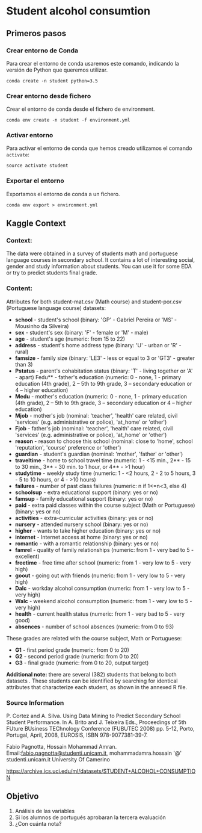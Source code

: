 # Student alcohol consumtion

## Primeros pasos

### Crear entorno de Conda

Para crear el entorno de conda usaremos este comando, indicando la versión de Python que queremos utilizar.

`conda create -n student python=3.5`

### Crear entorno desde fichero

Crear el entorno de conda desde el fichero de environment.

`conda env create -n student -f environment.yml`

### Activar entorno

Para activar el entorno de conda que hemos creado utilizamos el comando `activate`:

`source activate student`

### Exportar el entorno

Exportamos el entorno de conda a un fichero.

`conda env export > environment.yml`

## Kaggle Context

### Context:
The data were obtained in a survey of students math and portuguese language courses in secondary school. It contains a lot of interesting social, gender and study information about students. You can use it for some EDA or try to predict students final grade.

### Content:
Attributes for both student-mat.csv (Math course) and student-por.csv (Portuguese language course) datasets:

* **school** - student's school (binary: 'GP' - Gabriel Pereira or 'MS' - Mousinho da Silveira)
* **sex** - student's sex (binary: 'F' - female or 'M' - male)
* **age** - student's age (numeric: from 15 to 22)
* **address** - student's home address type (binary: 'U' - urban or 'R' - rural)
* **famsize** - family size (binary: 'LE3' - less or equal to 3 or 'GT3' - greater than 3)
* **Pstatus** - parent's cohabitation status (binary: 'T' - living together or 'A' - apart)
Fedu** - father's education (numeric: 0 - none, 1 - primary education (4th grade), 2 – 5th to 9th grade, 3 – secondary education or 4 – higher education)
* **Medu** - mother's education (numeric: 0 - none, 1 - primary education (4th grade), 2 – 5th to 9th grade, 3 – secondary education or 4 – higher education)
* **Mjob** - mother's job (nominal: 'teacher', 'health' care related, civil 'services' (e.g. administrative or police), 'at_home' or 'other')
* **Fjob** - father's job (nominal: 'teacher', 'health' care related, civil 'services' (e.g. administrative or police), 'at_home' or 'other')
* **reason** - reason to choose this school (nominal: close to 'home', school 'reputation', 'course' preference or 'other')
* **guardian** - student's guardian (nominal: 'mother', 'father' or 'other')
* **traveltime** - home to school travel time (numeric: 1 - <15 min., 2** - 15 to 30 min., 3** - 30 min. to 1 hour, or 4** - >1 hour)
* **studytime** - weekly study time (numeric: 1 - <2 hours, 2 - 2 to 5 hours, 3 - 5 to 10 hours, or 4 - >10 hours)
* **failures** - number of past class failures (numeric: n if 1<=n<3, else 4)
* **schoolsup** - extra educational support (binary: yes or no)
* **famsup** - family educational support (binary: yes or no)
* **paid** - extra paid classes within the course subject (Math or Portuguese) (binary: yes or no)
* **activities** - extra-curricular activities (binary: yes or no)
* **nursery** - attended nursery school (binary: yes or no)
* **higher** - wants to take higher education (binary: yes or no)
* **internet** - Internet access at home (binary: yes or no)
* **romantic** - with a romantic relationship (binary: yes or no)
* **famrel** - quality of family relationships (numeric: from 1 - very bad to 5 - excellent)
* **freetime** - free time after school (numeric: from 1 - very low to 5 - very high)
* **goout** - going out with friends (numeric: from 1 - very low to 5 - very high)
* **Dalc** - workday alcohol consumption (numeric: from 1 - very low to 5 - very high)
* **Walc** - weekend alcohol consumption (numeric: from 1 - very low to 5 - very high)
* **health** - current health status (numeric: from 1 - very bad to 5 - very good)
* **absences** - number of school absences (numeric: from 0 to 93)

These grades are related with the course subject, Math or Portuguese:

* **G1** - first period grade (numeric: from 0 to 20)
* **G2** - second period grade (numeric: from 0 to 20)
* **G3** - final grade (numeric: from 0 to 20, output target)

**Additional note:** there are several (382) students that belong to both datasets . These students can be identified by searching for identical attributes that characterize each student, as shown in the annexed R file.

### Source Information
P. Cortez and A. Silva. Using Data Mining to Predict Secondary School Student Performance. In A. Brito and J. Teixeira Eds., Proceedings of 5th FUture BUsiness TEChnology Conference (FUBUTEC 2008) pp. 5-12, Porto, Portugal, April, 2008, EUROSIS, ISBN 978-9077381-39-7.

Fabio Pagnotta, Hossain Mohammad Amran. Email:fabio.pagnotta@studenti.unicam.it, mohammadamra.hossain '@' studenti.unicam.it University Of Camerino

https://archive.ics.uci.edu/ml/datasets/STUDENT+ALCOHOL+CONSUMPTION

## Objetivo

1. Análisis de las variables
1. Si los alumnos de portugués aprobaran la tercera evaluación
1. ¿Con cuánta nota?
